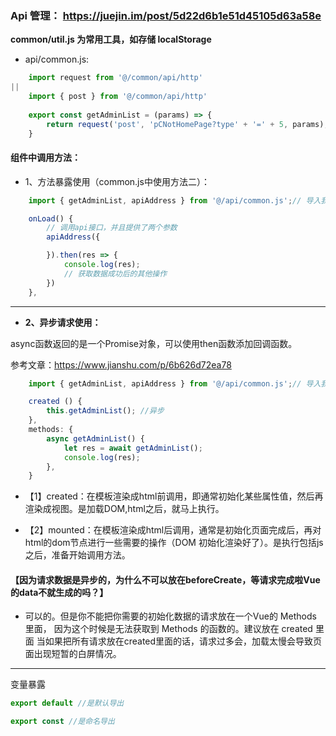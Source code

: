 
### Api 管理： https://juejin.im/post/5d22d6b1e51d45105d63a58e

**common/util.js 为常用工具，如存储 localStorage**

- api/common.js:
```js
    import request from '@/common/api/http'
||
    import { post } from '@/common/api/http'
    
    export const getAdminList = (params) => {
        return request('post', 'pCNotHomePage?type' + '=' + 5, params);
    }

```
#### 组件中调用方法：

- 1、方法暴露使用（common.js中使用方法二）：

```js
    import { getAdminList, apiAddress } from '@/api/common.js';// 导入我们的api接口

    onLoad() {
        // 调用api接口，并且提供了两个参数
        apiAddress({

        }).then(res => {
            console.log(res);
            // 获取数据成功后的其他操作
        })
    },
```

---

- **2、异步请求使用：**

async函数返回的是一个Promise对象，可以使用then函数添加回调函数。

参考文章：https://www.jianshu.com/p/6b626d72ea78

```js
    import { getAdminList, apiAddress } from '@/api/common.js';// 导入我们的api接口

    created () {
        this.getAdminList(); //异步
    },
    methods: {
        async getAdminList() {
            let res = await getAdminList();
            console.log(res);
        },
    }
```
- 【1】created：在模板渲染成html前调用，即通常初始化某些属性值，然后再渲染成视图。是加载DOM,html之后，就马上执行。

- 【2】mounted：在模板渲染成html后调用，通常是初始化页面完成后，再对html的dom节点进行一些需要的操作（DOM 初始化渲染好了）。是执行包括js之后，准备开始调用方法。

#### 【因为请求数据是异步的，为什么不可以放在beforeCreate，等请求完成啦Vue的data不就生成的吗？】 

- 可以的。但是你不能把你需要的初始化数据的请求放在一个Vue的 Methods 里面， 因为这个时候是无法获取到 Methods 的函数的。建议放在 created 里面
当如果把所有请求放在created里面的话，请求过多会，加载太慢会导致页面出现短暂的白屏情况。

---

变量暴露

```js
export default //是默认导出

export const //是命名导出
```